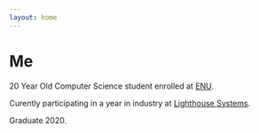 ```yaml
---
layout: home
---
```


# Me

20 Year Old Computer Science student enrolled at [ENU](https://www.napier.ac.uk/).

Curently participating in a year in industry at [Lighthouse Systems](http://www.lighthousesystems.com).

Graduate 2020.
